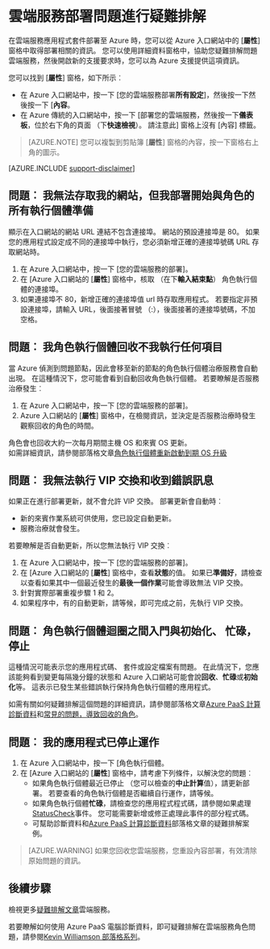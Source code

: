 <properties
 pageTitle="雲端服務部署問題進行疑難排解 |Microsoft Azure"
 description="有一些常見部署 Azure 雲端服務時可能遇到的問題。 本文提供將其中一些的解決方案。"
   services="cloud-services"
   documentationCenter=""
   authors="simonxjx"
   manager="felixwu"
   editor=""
   tags="top-support-issue"/>
<tags
   ms.service="cloud-services"
   ms.devlang="na"
   ms.topic="article"
   ms.tgt_pltfrm="na"
   ms.workload="tbd"
   ms.date="09/02/2016"
   ms.author="v-six" />

# <a name="troubleshoot-cloud-service-deployment-problems"></a>雲端服務部署問題進行疑難排解

在雲端服務應用程式套件部署至 Azure 時，您可以從 Azure 入口網站中的 [**屬性**] 窗格中取得部署相關的資訊。 您可以使用詳細資料窗格中，協助您疑難排解問題雲端服務，然後開啟新的支援要求時，您可以為 Azure 支援提供這項資訊。

您可以找到 [**屬性**] 窗格，如下所示︰

* 在 Azure 入口網站中，按一下 [您的雲端服務部署**所有設定**]，然後按一下然後按一下 [**內容**。
* 在 Azure 傳統的入口網站中，按一下 [部署您的雲端服務，然後按一下**儀表板**，位於右下角的頁面 （下**快速檢視**）。 請注意此] 窗格上沒有 [內容] 標籤。

> [AZURE.NOTE] 您可以複製到剪貼簿 [**屬性**] 窗格的內容，按一下窗格右上角的圖示。

[AZURE.INCLUDE [support-disclaimer](../../includes/support-disclaimer.md)]

## <a name="problem-i-cannot-access-my-website-but-my-deployment-is-started-and-all-role-instances-are-ready"></a>問題︰ 我無法存取我的網站，但我部署開始與角色的所有執行個體準備

顯示在入口網站的網站 URL 連結不包含連接埠。 網站的預設連接埠是 80。 如果您的應用程式設定成不同的連接埠中執行，您必須新增正確的連接埠號碼 URL 存取網站時。

1. 在 Azure 入口網站中，按一下 [您的雲端服務的部署]。
2. 在 [Azure 入口網站的 [**屬性**] 窗格中，核取 （在下**輸入結束點**） 角色執行個體的連接埠。
3. 如果連接埠不 80，新增正確的連接埠值 url 時存取應用程式。 若要指定非預設連接埠，請輸入 URL，後面接著冒號 （:），後面接著的連接埠號碼，不加空格。

## <a name="problem-my-role-instances-recycled-without-me-doing-anything"></a>問題︰ 我角色執行個體回收不我執行任何項目

當 Azure 偵測到問題節點，因此會移至新的節點的角色執行個體治療服務會自動出現。 在這種情況下，您可能會看到自動回收角色執行個體。 若要瞭解是否服務治療發生︰

1. 在 Azure 入口網站中，按一下 [您的雲端服務的部署]。
2. Azure 入口網站的 [**屬性**] 窗格中，在檢閱資訊，並決定是否服務治療時發生觀察回收的角色的時間。

角色會也回收大約一次每月期間主機 OS 和來賓 OS 更新。  
如需詳細資訊，請參閱部落格文章[角色執行個體重新啟動到期 OS 升級](http://blogs.msdn.com/b/kwill/archive/2012/09/19/role-instance-restarts-due-to-os-upgrades.aspx)

## <a name="problem-i-cannot-do-a-vip-swap-and-receive-an-error"></a>問題︰ 我無法執行 VIP 交換和收到錯誤訊息

如果正在進行部署更新，就不會允許 VIP 交換。 部署更新會自動時︰

* 新的來賓作業系統可供使用，您已設定自動更新。
* 服務治療就會發生。

若要瞭解是否自動更新，所以您無法執行 VIP 交換︰

1. 在 Azure 入口網站中，按一下 [您的雲端服務的部署]。
2. 在 [Azure 入口網站的 [**屬性**] 窗格中，查看**狀態**的值。 如果已**準備好**，請檢查以查看如果其中一個最近發生的**最後一個作業**可能會導致無法 VIP 交換。
3. 針對實際部署重複步驟 1 和 2。
4. 如果程序中，有的自動更新，請等候，即可完成之前，先執行 VIP 交換。

## <a name="problem-a-role-instance-is-looping-between-started-initializing-busy-and-stopped"></a>問題︰ 角色執行個體迴圈之間入門與初始化、 忙碌，停止

這種情況可能表示您的應用程式碼、 套件或設定檔案有問題。 在此情況下，您應該能夠看到變更每隔幾分鐘的狀態和 Azure 入口網站可能會說**回收**、**忙碌**或**初始化**等。 這表示已發生某些錯誤執行保持角色執行個體的應用程式。

如需有關如何疑難排解這個問題的詳細資訊，請參閱部落格文章[Azure PaaS 計算診斷資料](http://blogs.msdn.com/b/kwill/archive/2013/08/09/windows-azure-paas-compute-diagnostics-data.aspx)和[常見的問題，導致回收的角色](cloud-services-troubleshoot-common-issues-which-cause-roles-recycle.md)。

## <a name="problem-my-application-stopped-working"></a>問題︰ 我的應用程式已停止運作

1. 在 Azure 入口網站中，按一下 [角色執行個體。
2. 在 [Azure 入口網站的 [**屬性**] 窗格中，請考慮下列條件，以解決您的問題︰
   * 如果角色執行個體最近已停止 （您可以檢查的**中止計算**值），請更新部署。 若要查看的角色執行個體是否繼續自行運作，請等候。
   * 如果角色執行個體**忙碌**，請檢查您的應用程式程式碼，請參閱如果處理[StatusCheck](https://msdn.microsoft.com/library/microsoft.windowsazure.serviceruntime.roleenvironment.statuscheck)事件。 您可能需要新增或修正處理此事件的部分程式碼。
   * 可幫助診斷資料和[Azure PaaS 計算診斷資料](http://blogs.msdn.com/b/kwill/archive/2013/08/09/windows-azure-paas-compute-diagnostics-data.aspx)部落格文章的疑難排解案例。

>[AZURE.WARNING] 如果您回收您雲端服務，您重設內容部署，有效清除原始問題的資訊。

## <a name="next-steps"></a>後續步驟

檢視更多[疑難排解文章](https://azure.microsoft.com/documentation/articles/?tag=top-support-issue&product=cloud-services)雲端服務。

若要瞭解如何使用 Azure PaaS 電腦診斷資料，即可疑難排解在雲端服務角色問題，請參閱[Kevin Williamson 部落格系列](http://blogs.msdn.com/b/kwill/archive/2013/08/09/windows-azure-paas-compute-diagnostics-data.aspx)。
